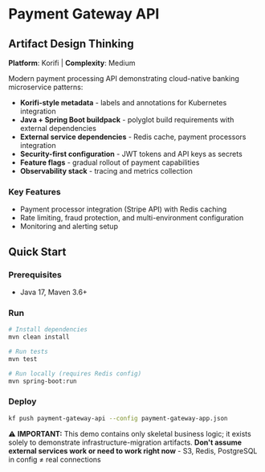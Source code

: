 # Payment Gateway API

## Artifact Design Thinking

**Platform**: Korifi | **Complexity**: Medium

Modern payment processing API demonstrating cloud-native banking microservice patterns:

- **Korifi-style metadata** - labels and annotations for Kubernetes integration
- **Java + Spring Boot buildpack** - polyglot build requirements with external dependencies
- **External service dependencies** - Redis cache, payment processors integration
- **Security-first configuration** - JWT tokens and API keys as secrets
- **Feature flags** - gradual rollout of payment capabilities
- **Observability stack** - tracing and metrics collection

### Key Features
- Payment processor integration (Stripe API) with Redis caching
- Rate limiting, fraud protection, and multi-environment configuration
- Monitoring and alerting setup

## Quick Start

### Prerequisites
- Java 17, Maven 3.6+

### Run
```bash
# Install dependencies
mvn clean install

# Run tests
mvn test

# Run locally (requires Redis config)
mvn spring-boot:run
```

### Deploy
```bash
kf push payment-gateway-api --config payment-gateway-app.json
```

⚠️ **IMPORTANT:** This demo contains only skeletal business logic; it exists solely to demonstrate infrastructure-migration artifacts.
**Don't assume external services work or need to work right now** - S3, Redis, PostgreSQL in config ≠ real connections  